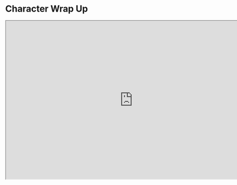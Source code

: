 # Character Wrap Up

<p><iframe title="YouTube video player" src="https://www.youtube.com/embed/jC4JOkvmHxo?si=YCcT1He1NU67ylTI" width="800" height="500" allowfullscreen="allowfullscreen" allow="accelerometer; autoplay; clipboard-write; encrypted-media; gyroscope; picture-in-picture; web-share"></iframe></p>